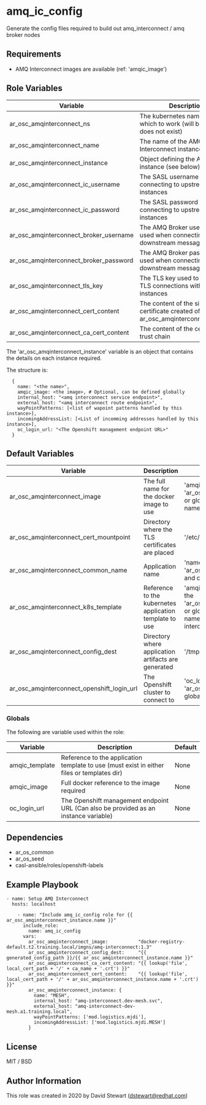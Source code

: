 # amq_ic_config

Generate the config files required to build out amq_interconnect / amq broker nodes

## Requirements
- AMQ Interconnect images are available (ref: 'amqic_image')

## Role Variables

| Variable                               | Description                                                                      | Default |
| --------                               | -----------                                                                      | ------- |
| ar_osc_amqinterconnect_ns              | The kubernetes namespace on which to work (will be created if does not exist)    | None    |
| ar_osc_amqinterconnect_name            | The name of the AMQ Interconnect instance                                        | None    |
| ar_osc_amqinterconnect_instance        | Object defining the AMQ IC instance (see below)                                  | None    |
| ar_osc_amqinterconnect_ic_username     | The SASL username used when connecting to upstream instances                     | None    |
| ar_osc_amqinterconnect_ic_password     | The SASL password used when connecting to upstream instances                     | None    |
| ar_osc_amqinterconnect_broker_username | The AMQ Broker username used when connecting to downstream messaging brokers     | None    |
| ar_osc_amqinterconnect_broker_password | The AMQ Broker password used when connecting to downstream messaging brokers     | None    |
| ar_osc_amqinterconnect_tls_key         | The TLS key used to establish TLS connections with upstream instances            | None    |
| ar_osc_amqinterconnect_cert_content    | The content of the signed certificate created off ar_osc_amqinterconnect_tls_key | None    |
| ar_osc_amqinterconnect_ca_cert_content | The content of the certificate trust chain                                       | None    |

The 'ar_osc_amqinterconnect_instance' variable is an object that contains the details on each instance required.

The structure is:
```
  {
    name: "<the name>",
    amqic_image: <the image>, # Optional, can be defined globally
    internal_host: "<amq interconnect service endpoint>",
    external_host: "<amq interconnect route endpoint>",
    wayPointPatterns: [<list of wapoint patterns handled by this instance>],
    incomingAddressList: [<List of incomming addresses handled by this instance>],
    oc_login_url: "<The Openshift management endpoint URL>"
  }
```

## Default Variables
| Variable                                   | Description                                             | Default                                                                                                                                               |
| --------                                   | -----------                                             | -------                                                                                                                                               |
| ar_osc_amqinterconnect_image               | The full name for the docker image to use               | 'amqic_image' taken from the 'ar_osc_amqinterconnect_instance' or global ansible variable namespace                                                   |
| ar_osc_amqinterconnect_cert_mountpoint     | Directory where the TLS certificates are placed         | '/etc/qpid-dispatch-certs'                                                                                                                            |
| ar_osc_amqinterconnect_common_name         | Application name                                        | 'name' taken from the 'ar_osc_amqinterconnect_instance' and converted to lowercase                                                                    |
| ar_osc_amqinterconnect_k8s_template        | Reference to the kubernetes application template to use | 'amqic_template' taken either from the 'ar_osc_amqinterconnect_instance' or global ansible variable namespace, otherwise 'amq-interconnect-basic.yml' |
| ar_osc_amqinterconnect_config_dest         | Directory where application artifacts are generated     | '/tmp'                                                                                                                                                |
| ar_osc_amqinterconnect_openshift_login_url | The Openshift cluster to connect to                                        | 'oc_login_url' taken either from the 'ar_osc_amqbroker_instance' or global ansible variable namespace                                                                                   |

### Globals
The following are variable used within the role:

| Variable       | Description                                                                                | Default |
| --------       | -----------                                                                                | ------- |
| amqic_template | Reference to the application template to use (must exist in either files or templates dir) | None    |
| amqic_image    | Full docker reference to the image required                                                | None    |
| oc_login_url   | The Openshift management endpoint URL (Can also be provided as an instance variable)       | None    |


## Dependencies
- ar_os_common
- ar_os_seed
- casl-ansible/roles/openshift-labels

## Example Playbook

```
- name: Setup AMQ Interconnect
  hosts: localhost

    - name: "Include amq_ic_config role for {{ ar_osc_amqinterconnect_instance.name }}"
      include_role:
        name: amq_ic_config
      vars:
        ar_osc_amqinterconnect_image:           "docker-registry-default.t2.training.local/imgns/amq-interconnect:1.3"
        ar_osc_amqinterconnect_config_dest:     "{{ generated_config_path }}/{{ ar_osc_amqinterconnect_instance.name }}"
        ar_osc_amqinterconnect_ca_cert_content: "{{ lookup('file', local_cert_path + '/' + ca_name + '.crt') }}"
        ar_osc_amqinterconnect_cert_content:    "{{ lookup('file', local_cert_path + '/' + ar_osc_amqinterconnect_instance.name + '.crt') }}"
        ar_osc_amqinterconnect_instance: {
          name: "MESH",
          internal_host: "amq-interconnect.dev-mesh.svc",
          external_host: "amq-interconnect-dev-mesh.a1.training.local",
          wayPointPatterns: ['mod.logistics.mjdi'],
          incomingAddressList: ['mod.logistics.mjdi.MESH']
        }
```

## License

MIT / BSD

## Author Information

This role was created in 2020 by David Stewart (dstewart@redhat.com)
